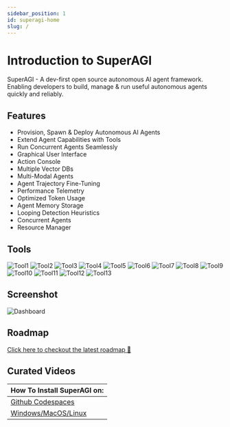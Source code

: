```yaml
---
sidebar_position: 1
id: superagi-home
slug: /
---
```


# Introduction to SuperAGI

SuperAGI - A dev-first open source autonomous AI agent framework. Enabling developers to build, manage & run useful autonomous agents quickly and reliably.

## Features

- Provision, Spawn & Deploy Autonomous AI Agents
- Extend Agent Capabilities with Tools
- Run Concurrent Agents Seamlessly
- Graphical User Interface 
- Action Console
- Multiple Vector DBs
- Multi-Modal Agents
- Agent Trajectory Fine-Tuning
- Performance Telemetry
- Optimized Token Usage
- Agent Memory Storage
- Looping Detection Heuristics 
- Concurrent Agents
- Resource Manager

## Tools

![Tool1](https://superagi.com/wp-content/uploads/2023/05/Group-113609.png)
![Tool2](https://superagi.com/wp-content/uploads/2023/05/Group-113612.png)
![Tool3](https://superagi.com/wp-content/uploads/2023/05/Group-113611.png)
![Tool4](https://superagi.com/wp-content/uploads/2023/05/Group-113613.png)
![Tool5](https://superagi.com/wp-content/uploads/2023/05/Group-113615.png)
![Tool6](https://superagi.com/wp-content/uploads/2023/05/Group-113614.png)
![Tool7](https://superagi.com/wp-content/uploads/2023/05/Group-113616.png)
![Tool8](https://superagi.com/wp-content/uploads/2023/05/Group-113617.png)
![Tool9](https://superagi.com/wp-content/uploads/2023/05/Group-113618.png)
![Tool10](https://superagi.com/wp-content/uploads/2023/05/Group-113619.png)
![Tool11](https://superagi.com/wp-content/uploads/2023/05/Group-113620.png)
![Tool12](https://superagi.com/wp-content/uploads/2023/05/Group-113622.png)
![Tool13](https://superagi.com/wp-content/uploads/2023/05/Group-113621.png)

## Screenshot
![Dashboard](https://superagi.com/wp-content/uploads/2023/05/Dark-Dashboard.png)

## Roadmap
[Click here to checkout the latest roadmap 🔗](https://github.com/users/TransformerOptimus/projects/1)


## Curated Videos

|How To Install SuperAGI on:|
|--|
|[Github Codespaces](https://youtu.be/iSPHZ1onQ44)|
[Windows/MacOS/Linux](https://youtu.be/Unj5NLNTkLY)|
